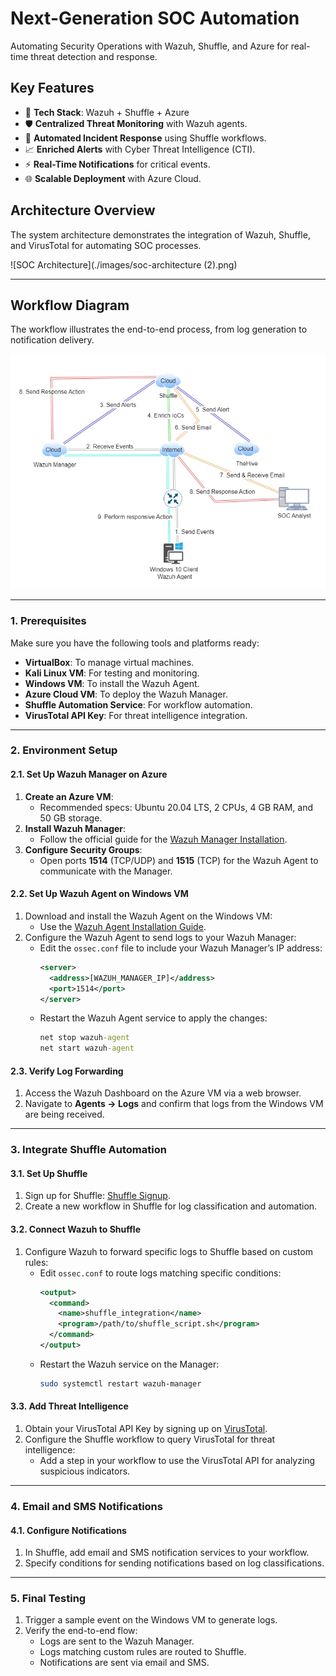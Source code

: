 # Next-Generation SOC Automation  
Automating Security Operations with Wazuh, Shuffle, and Azure for real-time threat detection and response.

## Key Features  
- 🌟 **Tech Stack**: Wazuh + Shuffle + Azure  
- 🛡️ **Centralized Threat Monitoring** with Wazuh agents.  
- 🤖 **Automated Incident Response** using Shuffle workflows.  
- 📈 **Enriched Alerts** with Cyber Threat Intelligence (CTI).  
- ⚡ **Real-Time Notifications** for critical events.  
- 🌐 **Scalable Deployment** with Azure Cloud.  

## **Architecture Overview**  
The system architecture demonstrates the integration of Wazuh, Shuffle, and VirusTotal for automating SOC processes.  

![SOC Architecture](./images/soc-architecture (2).png)

---

## **Workflow Diagram**  
The workflow illustrates the end-to-end process, from log generation to notification delivery.  

![SOC Workflow](./images/soc-workflow.jpeg)


---

### **1. Prerequisites**  
Make sure you have the following tools and platforms ready:  
- **VirtualBox**: To manage virtual machines.  
- **Kali Linux VM**: For testing and monitoring.  
- **Windows VM**: To install the Wazuh Agent.  
- **Azure Cloud VM**: To deploy the Wazuh Manager.  
- **Shuffle Automation Service**: For workflow automation.  
- **VirusTotal API Key**: For threat intelligence integration.  

---

### **2. Environment Setup**  

#### **2.1. Set Up Wazuh Manager on Azure**  
1. **Create an Azure VM**:  
   - Recommended specs: Ubuntu 20.04 LTS, 2 CPUs, 4 GB RAM, and 50 GB storage.  
2. **Install Wazuh Manager**:  
   - Follow the official guide for the [Wazuh Manager Installation](https://documentation.wazuh.com/current/installation-guide/index.html).  
3. **Configure Security Groups**:  
   - Open ports **1514** (TCP/UDP) and **1515** (TCP) for the Wazuh Agent to communicate with the Manager.  

#### **2.2. Set Up Wazuh Agent on Windows VM**  
1. Download and install the Wazuh Agent on the Windows VM:  
   - Use the [Wazuh Agent Installation Guide](https://documentation.wazuh.com/current/installation-guide/wazuh-agent/wazuh-agent.html).  
2. Configure the Wazuh Agent to send logs to your Wazuh Manager:  
   - Edit the `ossec.conf` file to include your Wazuh Manager’s IP address:  
     ```xml
     <server>
       <address>[WAZUH_MANAGER_IP]</address>
       <port>1514</port>
     </server>
     ```
   - Restart the Wazuh Agent service to apply the changes:  
     ```cmd
     net stop wazuh-agent
     net start wazuh-agent
     ```

#### **2.3. Verify Log Forwarding**  
1. Access the Wazuh Dashboard on the Azure VM via a web browser.  
2. Navigate to **Agents -> Logs** and confirm that logs from the Windows VM are being received.

---

### **3. Integrate Shuffle Automation**  

#### **3.1. Set Up Shuffle**  
1. Sign up for Shuffle: [Shuffle Signup](https://shuffler.io/).  
2. Create a new workflow in Shuffle for log classification and automation.  

#### **3.2. Connect Wazuh to Shuffle**  
1. Configure Wazuh to forward specific logs to Shuffle based on custom rules:  
   - Edit `ossec.conf` to route logs matching specific conditions:  
     ```xml
     <output>
       <command>
         <name>shuffle_integration</name>
         <program>/path/to/shuffle_script.sh</program>
       </command>
     </output>
     ```
   - Restart the Wazuh service on the Manager:  
     ```bash
     sudo systemctl restart wazuh-manager
     ```

#### **3.3. Add Threat Intelligence**  
1. Obtain your VirusTotal API Key by signing up on [VirusTotal](https://www.virustotal.com/).  
2. Configure the Shuffle workflow to query VirusTotal for threat intelligence:  
   - Add a step in your workflow to use the VirusTotal API for analyzing suspicious indicators.  

---

### **4. Email and SMS Notifications**  

#### **4.1. Configure Notifications**  
1. In Shuffle, add email and SMS notification services to your workflow.  
2. Specify conditions for sending notifications based on log classifications.

---

### **5. Final Testing**  
1. Trigger a sample event on the Windows VM to generate logs.  
2. Verify the end-to-end flow:  
   - Logs are sent to the Wazuh Manager.  
   - Logs matching custom rules are routed to Shuffle.  
   - Notifications are sent via email and SMS.
